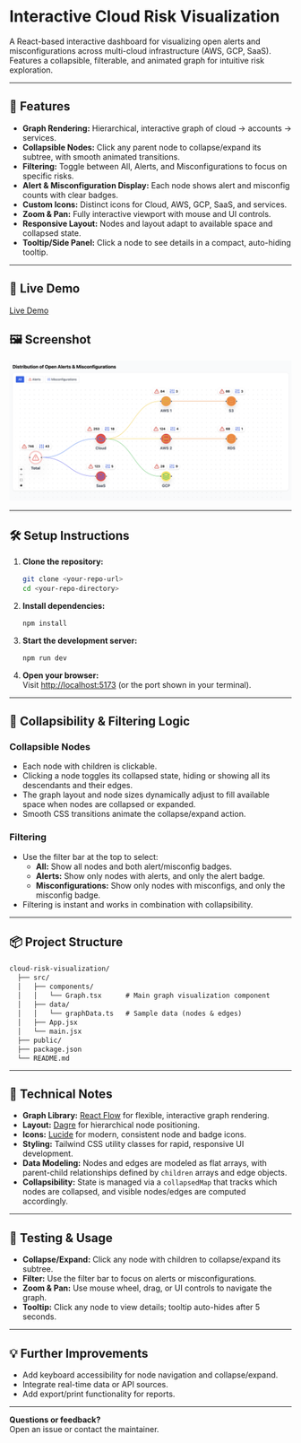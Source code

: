# Interactive Cloud Risk Visualization

A React-based interactive dashboard for visualizing open alerts and misconfigurations across multi-cloud infrastructure (AWS, GCP, SaaS).  
Features a collapsible, filterable, and animated graph for intuitive risk exploration.

---

## 🚀 Features

- **Graph Rendering:** Hierarchical, interactive graph of cloud → accounts → services.
- **Collapsible Nodes:** Click any parent node to collapse/expand its subtree, with smooth animated transitions.
- **Filtering:** Toggle between All, Alerts, and Misconfigurations to focus on specific risks.
- **Alert & Misconfiguration Display:** Each node shows alert and misconfig counts with clear badges.
- **Custom Icons:** Distinct icons for Cloud, AWS, GCP, SaaS, and services.
- **Zoom & Pan:** Fully interactive viewport with mouse and UI controls.
- **Responsive Layout:** Nodes and layout adapt to available space and collapsed state.
- **Tooltip/Side Panel:** Click a node to see details in a compact, auto-hiding tooltip.

---

## 🚀 Live Demo

<a href="https://interactive-cloud-risk-visualizatio.vercel.app/" target="_blank">Live Demo</a>


## 🖼️ Screenshot

![App Screenshot](demo_screenshot.png) 

---

## 🛠️ Setup Instructions

1. **Clone the repository:**
   ```bash
   git clone <your-repo-url>
   cd <your-repo-directory>
   ```

2. **Install dependencies:**
   ```bash
   npm install
   ```

3. **Start the development server:**
   ```bash
   npm run dev
   ```

4. **Open your browser:**  
   Visit [http://localhost:5173](http://localhost:5173) (or the port shown in your terminal).

---

## 🧠 Collapsibility & Filtering Logic

### Collapsible Nodes
- Each node with children is clickable.
- Clicking a node toggles its collapsed state, hiding or showing all its descendants and their edges.
- The graph layout and node sizes dynamically adjust to fill available space when nodes are collapsed or expanded.
- Smooth CSS transitions animate the collapse/expand action.

### Filtering
- Use the filter bar at the top to select:
  - **All:** Show all nodes and both alert/misconfig badges.
  - **Alerts:** Show only nodes with alerts, and only the alert badge.
  - **Misconfigurations:** Show only nodes with misconfigs, and only the misconfig badge.
- Filtering is instant and works in combination with collapsibility.

---

## 📦 Project Structure

```
cloud-risk-visualization/
  ├── src/
  │   ├── components/
  │   │   └── Graph.tsx      # Main graph visualization component
  │   ├── data/
  │   │   └── graphData.ts   # Sample data (nodes & edges)
  │   ├── App.jsx
  │   └── main.jsx
  ├── public/
  ├── package.json
  └── README.md
```

---

## 📝 Technical Notes

- **Graph Library:** [React Flow](https://reactflow.dev/) for flexible, interactive graph rendering.
- **Layout:** [Dagre](https://github.com/dagrejs/dagre) for hierarchical node positioning.
- **Icons:** [Lucide](https://lucide.dev/) for modern, consistent node and badge icons.
- **Styling:** Tailwind CSS utility classes for rapid, responsive UI development.
- **Data Modeling:** Nodes and edges are modeled as flat arrays, with parent-child relationships defined by `children` arrays and edge objects.
- **Collapsibility:** State is managed via a `collapsedMap` that tracks which nodes are collapsed, and visible nodes/edges are computed accordingly.

---

## 🧪 Testing & Usage

- **Collapse/Expand:** Click any node with children to collapse/expand its subtree.
- **Filter:** Use the filter bar to focus on alerts or misconfigurations.
- **Zoom & Pan:** Use mouse wheel, drag, or UI controls to navigate the graph.
- **Tooltip:** Click any node to view details; tooltip auto-hides after 5 seconds.

---

## 💡 Further Improvements

- Add keyboard accessibility for node navigation and collapse/expand.
- Integrate real-time data or API sources.
- Add export/print functionality for reports.

---

**Questions or feedback?**  
Open an issue or contact the maintainer.
